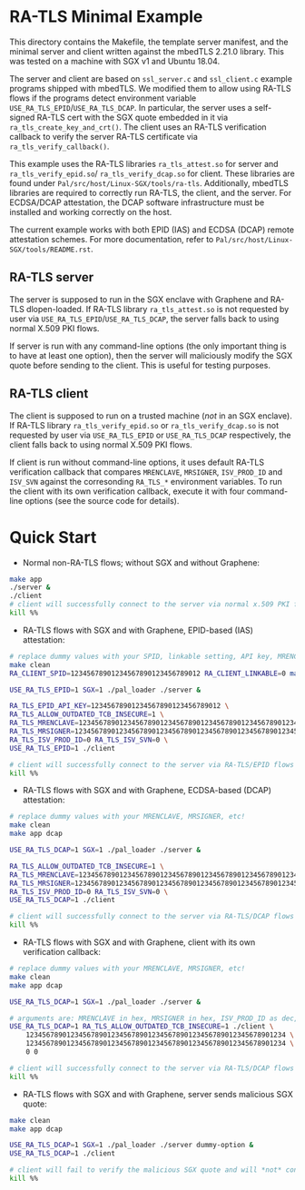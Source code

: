 # RA-TLS Minimal Example

This directory contains the Makefile, the template server manifest, and the minimal server and
client written against the mbedTLS 2.21.0 library.  This was tested on a machine with SGX v1 and
Ubuntu 18.04.

The server and client are based on `ssl_server.c` and `ssl_client.c` example programs shipped with
mbedTLS. We modified them to allow using RA-TLS flows if the programs detect environment variable
`USE_RA_TLS_EPID`/`USE_RA_TLS_DCAP`.  In particular, the server uses a self-signed RA-TLS cert with
the SGX quote embedded in it via `ra_tls_create_key_and_crt()`. The client uses an RA-TLS
verification callback to verify the server RA-TLS certificate via `ra_tls_verify_callback()`.

This example uses the RA-TLS libraries `ra_tls_attest.so` for server and `ra_tls_verify_epid.so`/
`ra_tls_verify_dcap.so` for client. These libraries are found under
`Pal/src/host/Linux-SGX/tools/ra-tls`. Additionally, mbedTLS libraries are required to correctly
run RA-TLS, the client, and the server. For ECDSA/DCAP attestation, the DCAP software
infrastructure must be installed and working correctly on the host.

The current example works with both EPID (IAS) and ECDSA (DCAP) remote attestation schemes. For
more documentation, refer to `Pal/src/host/Linux-SGX/tools/README.rst`.


## RA-TLS server

The server is supposed to run in the SGX enclave with Graphene and RA-TLS dlopen-loaded. If RA-TLS
library `ra_tls_attest.so` is not requested by user via `USE_RA_TLS_EPID`/`USE_RA_TLS_DCAP`, the
server falls back to using normal X.509 PKI flows.

If server is run with any command-line options (the only important thing is to have at least one
option), then the server will maliciously modify the SGX quote before sending to the client. This
is useful for testing purposes.

## RA-TLS client

The client is supposed to run on a trusted machine (*not* in an SGX enclave). If RA-TLS library
`ra_tls_verify_epid.so` or `ra_tls_verify_dcap.so` is not requested by user via `USE_RA_TLS_EPID` or
`USE_RA_TLS_DCAP` respectively, the client falls back to using normal X.509 PKI flows.

If client is run without command-line options, it uses default RA-TLS verification callback that
compares `MRENCLAVE`, `MRSIGNER`, `ISV_PROD_ID` and `ISV_SVN` against the corresonding `RA_TLS_*`
environment variables. To run the client with its own verification callback, execute it with four
command-line options (see the source code for details).


# Quick Start

- Normal non-RA-TLS flows; without SGX and without Graphene:

```sh
make app
./server &
./client
# client will successfully connect to the server via normal x.509 PKI flows
kill %%
```

- RA-TLS flows with SGX and with Graphene, EPID-based (IAS) attestation:

```sh
# replace dummy values with your SPID, linkable setting, API key, MRENCLAVE, etc!
make clean
RA_CLIENT_SPID=12345678901234567890123456789012 RA_CLIENT_LINKABLE=0 make app epid

USE_RA_TLS_EPID=1 SGX=1 ./pal_loader ./server &

RA_TLS_EPID_API_KEY=12345678901234567890123456789012 \
RA_TLS_ALLOW_OUTDATED_TCB_INSECURE=1 \
RA_TLS_MRENCLAVE=1234567890123456789012345678901234567890123456789012345678901234 \
RA_TLS_MRSIGNER=1234567890123456789012345678901234567890123456789012345678901234 \
RA_TLS_ISV_PROD_ID=0 RA_TLS_ISV_SVN=0 \
USE_RA_TLS_EPID=1 ./client

# client will successfully connect to the server via RA-TLS/EPID flows
kill %%
```

- RA-TLS flows with SGX and with Graphene, ECDSA-based (DCAP) attestation:

```sh
# replace dummy values with your MRENCLAVE, MRSIGNER, etc!
make clean
make app dcap

USE_RA_TLS_DCAP=1 SGX=1 ./pal_loader ./server &

RA_TLS_ALLOW_OUTDATED_TCB_INSECURE=1 \
RA_TLS_MRENCLAVE=1234567890123456789012345678901234567890123456789012345678901234 \
RA_TLS_MRSIGNER=1234567890123456789012345678901234567890123456789012345678901234 \
RA_TLS_ISV_PROD_ID=0 RA_TLS_ISV_SVN=0 \
USE_RA_TLS_DCAP=1 ./client

# client will successfully connect to the server via RA-TLS/DCAP flows
kill %%
```

- RA-TLS flows with SGX and with Graphene, client with its own verification callback:

```sh
# replace dummy values with your MRENCLAVE, MRSIGNER, etc!
make clean
make app dcap

USE_RA_TLS_DCAP=1 SGX=1 ./pal_loader ./server &

# arguments are: MRENCLAVE in hex, MRSIGNER in hex, ISV_PROD_ID as dec, ISV_SVN as dec
USE_RA_TLS_DCAP=1 RA_TLS_ALLOW_OUTDATED_TCB_INSECURE=1 ./client \
    1234567890123456789012345678901234567890123456789012345678901234 \
    1234567890123456789012345678901234567890123456789012345678901234 \
    0 0

# client will successfully connect to the server via RA-TLS/DCAP flows
kill %%
```

- RA-TLS flows with SGX and with Graphene, server sends malicious SGX quote:

```sh
make clean
make app dcap

USE_RA_TLS_DCAP=1 SGX=1 ./pal_loader ./server dummy-option &
USE_RA_TLS_DCAP=1 ./client

# client will fail to verify the malicious SGX quote and will *not* connect to the server
kill %%
```
